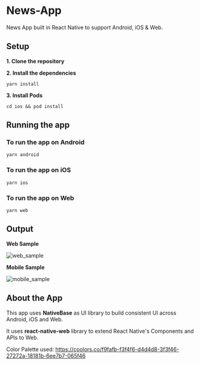 # News-App
News App built in React Native to support Android, iOS &amp; Web.

## Setup

**1. Clone the repository**

**2. Install the dependencies**

`yarn install`

**3. Install Pods**

`cd ios && pod install`


## Running the app

### To run the app on Android
`yarn android`

### To run the app on iOS
`yarn ios`

### To run the app on Web
`yarn web`

## Output
**Web Sample**

![web_sample](https://github.com/kashif-sk/News-App/assets/61899049/6aeaf51b-731c-443f-add6-365b4af91cad)


**Mobile Sample**

![mobile_sample](https://github.com/kashif-sk/News-App/assets/61899049/b035f3e1-86c7-4305-8af8-3b0e78073437)



## About the App

This app uses **NativeBase** as UI library to build consistent UI across Android, iOS and Web.

It uses **react-native-web** library to extend React Native's Components and APIs to Web.

Color Palette used:
https://coolors.co/f9fafb-f3f4f6-d4d4d8-3f3f46-27272a-18181b-6ee7b7-065f46
